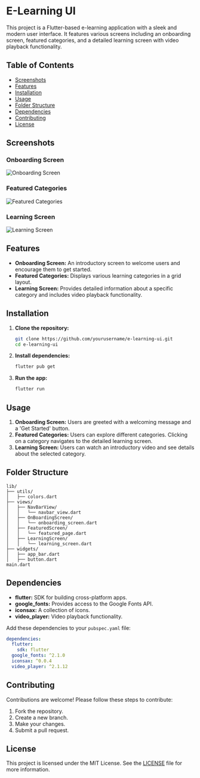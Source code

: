 # E-Learning UI

This project is a Flutter-based e-learning application with a sleek and modern user interface. It features various screens including an onboarding screen, featured categories, and a detailed learning screen with video playback functionality.

## Table of Contents

- [Screenshots](#screenshots)
- [Features](#features)
- [Installation](#installation)
- [Usage](#usage)
- [Folder Structure](#folder-structure)
- [Dependencies](#dependencies)
- [Contributing](#contributing)
- [License](#license)

## Screenshots

### Onboarding Screen
![Onboarding Screen](https://i.postimg.cc/SKPgg4vt/01.png)

### Featured Categories
![Featured Categories](https://i.postimg.cc/tJQ2H5y3/02.png)

### Learning Screen
![Learning Screen](https://i.postimg.cc/KvQr9FKr/03.png)

## Features

- **Onboarding Screen:** An introductory screen to welcome users and encourage them to get started.
- **Featured Categories:** Displays various learning categories in a grid layout.
- **Learning Screen:** Provides detailed information about a specific category and includes video playback functionality.

## Installation

1. **Clone the repository:**

    ```sh
    git clone https://github.com/yourusername/e-learning-ui.git
    cd e-learning-ui
    ```

2. **Install dependencies:**

    ```sh
    flutter pub get
    ```

3. **Run the app:**

    ```sh
    flutter run
    ```

## Usage

1. **Onboarding Screen:** Users are greeted with a welcoming message and a 'Get Started' button.
2. **Featured Categories:** Users can explore different categories. Clicking on a category navigates to the detailed learning screen.
3. **Learning Screen:** Users can watch an introductory video and see details about the selected category.

## Folder Structure

```plaintext
lib/
├── utils/
│   ├── colors.dart
├── views/
│   ├── NavBarView/
│   │   └── navbar_view.dart
│   ├── OnBoardingScreen/
│   │   └── onboarding_screen.dart
│   ├── FeaturedScreen/
│   │   └── featured_page.dart
│   ├── LearningScreen/
│   │   └── learning_screen.dart
├── widgets/
│   ├── app_bar.dart
│   ├── button.dart
main.dart
```
## Dependencies

- **flutter:** SDK for building cross-platform apps.
- **google_fonts:** Provides access to the Google Fonts API.
- **iconsax:** A collection of icons.
- **video_player:** Video playback functionality.

Add these dependencies to your `pubspec.yaml` file:

```yaml
dependencies:
  flutter:
    sdk: flutter
  google_fonts: ^2.1.0
  iconsax: ^0.0.4
  video_player: ^2.1.12
```
## Contributing

Contributions are welcome! Please follow these steps to contribute:

1. Fork the repository.
2. Create a new branch.
3. Make your changes.
4. Submit a pull request.

## License

This project is licensed under the MIT License. See the [LICENSE](LICENSE) file for more information.


